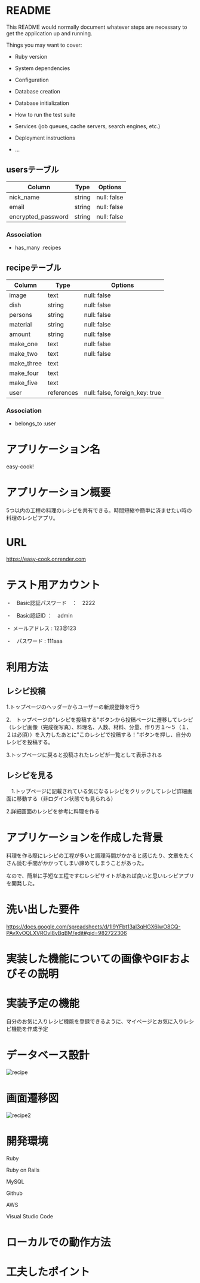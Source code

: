 # README

This README would normally document whatever steps are necessary to get the
application up and running.

Things you may want to cover:

* Ruby version

* System dependencies

* Configuration

* Database creation

* Database initialization

* How to run the test suite

* Services (job queues, cache servers, search engines, etc.)

* Deployment instructions

* ...

## usersテーブル
| Column             | Type   | Options     |
| ------------------ | ------ | ----------- |
| nick_name          | string | null: false |
| email              | string | null: false |
| encrypted_password | string | null: false |

### Association
- has_many :recipes

## recipeテーブル

| Column     | Type      | Options                        |
| ---------- | --------- | ------------------------------ |
| image      | text      | null: false                    |写真
| dish       | string    | null: false                    |料理名
| persons    | string    | null: false                    |人数
| material   | string    | null: false                    |材料
| amount     | string    | null: false                    |分量
| make_one   | text      | null: false                    |工程１
| make_two   | text      | null: false                    |工程２
| make_three | text      |                                |工程３
| make_four  | text      |                                |工程４
| make_five  | text      |                                |工程５
| user       | references| null: false, foreign_key: true |

### Association
- belongs_to :user


# アプリケーション名

easy-cook!

# アプリケーション概要

5つ以内の工程の料理のレシピを共有できる。時間短縮や簡単に済ませたい時の料理のレシピアプリ。

# URL

https://easy-cook.onrender.com

# テスト用アカウント

・　Basic認証パスワード　：　2222

・　Basic認証ID ：　admin

・ メールアドレス : 123@123

・　パスワード : 111aaa



# 利用方法

## レシピ投稿

1.トップページのヘッダーからユーザーの新規登録を行う

2.　トップページの"レシピを投稿する"ボタンから投稿ページに遷移してレシピ（レシピ画像（完成後写真）、料理名、人数、材料、分量、作り方１〜５（１、２は必須））を入力したあとに"このレシピで投稿する！"ボタンを押し、自分のレシピを投稿する。

3.トップページに戻ると投稿されたレシピが一覧として表示される

## レシピを見る
　1.トップページに記載されている気になるレシピをクリックしてレシピ詳細画面に移動する（非ログイン状態でも見られる）
 
2.詳細画面のレシピを参考に料理を作る
 
# アプリケーションを作成した背景

料理を作る際にレシピの工程が多いと調理時間がかかると感じたり、文章をたくさん読む手間がかかってしまい諦めてしまうことがあった。

なので、簡単に手短な工程ですむレシピサイトがあれば良いと思いレシピアプリを開発した。

# 洗い出した要件

https://docs.google.com/spreadsheets/d/1I9YFbt13al3qHGX6IwO8CQ-PAvXvOQLXVROvl8yBqBM/edit#gid=982722306

# 実装した機能についての画像やGIFおよびその説明

# 実装予定の機能

自分のお気に入りレシピ機能を登録できるように、マイページとお気に入りレシピ機能を作成予定

# データベース設計

![recipe](https://github.com/AYUMIAYUMI/easy-cook/assets/119142344/ff6a7842-f562-4978-9483-d2e130469886)


# 画面遷移図

![recipe2](https://github.com/AYUMIAYUMI/easy-cook/assets/119142344/c93c7cfe-345a-4e69-ac17-9ef0ca62b0b1)

# 開発環境

 Ruby
 
 Ruby on Rails
 
 MySQL
 
 Github
 
 AWS
 
 Visual Studio Code


# ローカルでの動作方法



# 工夫したポイント


